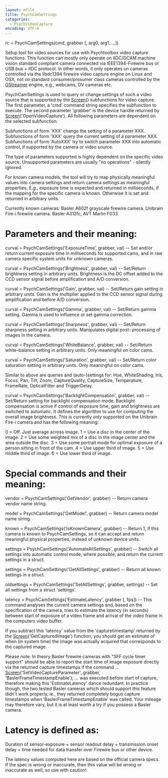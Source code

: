 ```yaml
---
layout: mfile
title: PsychCamSettings
categories:
  - PsychVideoCapture
encoding: UTF-8
---
```


rc = PsychCamSettings(cmd, grabber [, arg0, arg1, ...])

Setup tool for video sources for use with Psychtoolbox
video capture functions. This function can mostly only operate
on IIDC/DCAM machine vision standard compliant camera connected
via IEEE1394-Firewire bus or USB bus + IIDC protocol. In other
words, it only operates on cameras controlled via the libdc1394
firewire video capture engine on Linux and OSX, not on standard
consumer/prosumer class cameras controlled by the [GStreamer](/docs/GStreamer) engine,
e.g., webcams, DV cameras etc.

PsychCamSettings is used to query or change settings of such
a video source that is supported by the [Screen](/docs/Screen)() subfunctions
for video capture. The first parameter, a 'cmd' command string
specifies the subfunction to execute. The second parameter
'grabber' is the device handle returned by [Screen](/docs/Screen)('OpenVideoCapture').
All following parameters are dependent on the selected subfunction.

Subfunctions of form 'XXX' change the setting of a parameter XXX.
Subfunctions of form 'XXX' query the current setting of a parameter XXX.
Subfunctions of form 'AutoXXX' try to switch parameter XXX into automatic
control, if supported by the camera or video source.

The type of parameters supported is highly dependent on the specific video
source. Unsupported parameters are usually "no operations" - silently ignored.

For known camera models, the tool will try to map physically meaningful
values into camera settings and return camera settings as meaningful properties.
E.g., exposure time is expected and returned in milliseconds, if the mapping
for the specific camera is known. Otherwise it is set and returned in arbitrary
units.

Currently known cameras: Basler A602f grayscale firewire camera. Unibrain Fire-i
firewire camera. Basler A312fc, AVT Marlin F033.

# Parameters and their meaning:

curval = PsychCamSettings('ExposureTime', grabber, val)
-- Set and/or return current exposure time in milliseconds for supported cams, and
in raw camera specific system units for unknown cameras.

curval = PsychCamSettings('Brightness', grabber, val)
-- Set/Return brightness setting in arbitrary units. Brightness is the DC offset
added to the CCD sensor signal before amplification and A/D conversion.

curval = PsychCamSettings('Gain', grabber, val)
-- Set/Return gain setting in arbitrary units. Gain is the multiplier
applied to the CCD sensor signal during amplification and before A/D conversion.

curval = PsychCamSettings('Gamma', grabber, val)
-- Set/Return gamma setting. Gamma is used to influence or set gamma correction.

curval = PsychCamSettings('Sharpness', grabber, val)
-- Set/Return sharpness setting in arbitrary units. Manipulates digital post-
processing of images in the camera.

curval = PsychCamSettings('WhiteBalance', grabber, val)
-- Set/Return white-balance setting in arbitrary units. Only meaningful on color cams.

curval = PsychCamSettings('Saturation', grabber, val)
-- Set/Return color saturation setting in arbitrary units. Only meaningful on color cams.

Similar to above are queries and (auto-)settings for: Hue, WhiteShading, Iris, Focus, Pan, Tilt,
Zoom, CaptureQuality, CaptureSize, Temperature, FrameRate, OpticalFilter and TriggerDelay.

curval = PsychCamSettings('BacklightCompensation', grabber, val)
-- Set/Return setting for backlight compensation mode. Backlight compensation is active
if control of exposure time, gain and brightness are switched to automatic. It defines
the algorithm to use for computing the overall image brightness. This is currently
only supported on the Unibrain Fire-i camera and has the following meaning:

0 = Off. Just average across image.
1 = Use a disc in the center of the image.
2 = Use some weighted mix of a disc in the image center and the area outside the disc.
3 = Use some portrait mode for optimal exposure of a person sitting in front of the cam.
4 = Use upper third of image.
5 = Use middle third of image.
6 = Use lower third of image.

# Special commands and their meaning:

vendor = PsychCamSettings('GetVendor', grabber)
-- Return camera vendor name string.

model = PsychCamSettings('GetModel', grabber)
-- Return camera model name string.

known = PsychCamSettings('IsKnownCamera', grabber)
-- Return 1, if this camera is known to PsychCamSettings,
so it can accept and return meaningful physical properties,
instead of unknown device units.

settings = PsychCamSettings('AutomateAllSettings', grabber)
-- Switch all settings into automatic control mode, where possible,
and return the current settings in a struct.

settings = PsychCamSettings('GetAllSettings', grabber)
-- Return all known settings in a struct.

oldsettings = PsychCamSettings('SetAllSettings', grabber, settings)
-- Set all settings from a struct 'settings'.

latency = PsychCamSettings('EstimateLatency', grabber [, fps])
-- This command analyses the current camera settings and, based on
the specification of the camera, tries to estimate the latency (in
seconds) between start of exposure of a video frame and arrival of
the video frame in the computers video buffer.

If you subtract this 'latency' value from the 'capturetimestamp'
returned by the [Screen](/docs/Screen)('GetCapturedImage') function, you should
get an estimate of when (in system time) the image was
actually acquired that corresponds to the captured image.

Please note: In theory Basler firewire cameras with "SFF cycle timer support"
should be able to report the start time of image exposure directly via
the returned capture timestamps if the command ...
[Screen](/docs/Screen)('SetVideoCaptureParameter', grabber, 'BaslerFrameTimestampEnable');
... was executed before start of capture, therefore making this 'EstimateLatency'
dance redundant. In practice though, the two tested Basler cameras which should
support this feature didn't work properly, ie., they returned completely bogus
capture timestamps when 'BaslerFrameTimestampEnable' was called. Your mileage
may therefore vary, but it is at least worth a try if you possess a Basler camera.

# Latency is defined as:

Duration of sensor-exposure + sensor readout delay + transmission
onset delay + time needed for data transfer over Firewire bus or
other device.

The latency values computed here are based on the official camera
specs. If the spec is wrong or inaccurate, then this value will
be wrong or inaccurate as well, so use with caution!
